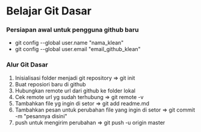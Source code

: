 # Belajar Git Dasar

### Persiapan awal untuk pengguna github baru
- git config --global user.name "nama_klean"
- git config --global user.email "email_github_klean"

### Alur Git Dasar
1. Inisialisasi folder menjadi git repository => git init
2. Buat reposiori baru di github
3. Hubungkan remote url dari github ke folder lokal
4. Cek remote url yg sudah terhubung => git remote -v
5. Tambahkan file yg ingin di setor => git add readme.md
6. Tambahkan pesan untuk perubahan file yang ingin di setor => git commit -m "pesannya disini"
7. push untuk mengirim perubahan => git push -u origin master
